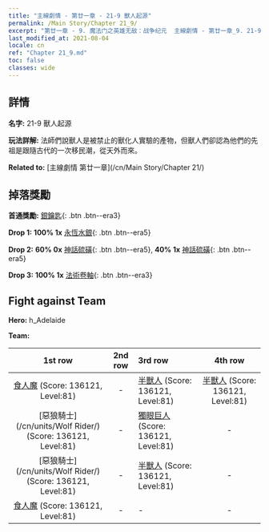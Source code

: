 ```yaml
---
title: "主線劇情 - 第廿一章 - 21-9 獸人起源"
permalink: /Main Story/Chapter 21_9/
excerpt: "第廿一章 - 9. 魔法门之英雄无敌：战争纪元  主線劇情 - 第廿一章_9. 21-9 獸人起源"
last_modified_at: 2021-08-04
locale: cn
ref: "Chapter 21_9.md"
toc: false
classes: wide
---
```


## 詳情

 **名字:** 21-9 獸人起源

 **玩法詳解:** 法師們說獸人是被禁止的獸化人實驗的產物，但獸人們卻認為他們的先祖是跟隨古代的一次移民潮，從天外而來。

 **Related to:** [主線劇情 第廿一章](/cn/Main Story/Chapter 21/)

## 掉落獎勵

 **首通獎勵:** [銀鑰匙](/cn/Items/con_693/){: .btn .btn--era3}

 **Drop 1:** **100% 1x** [永恆水銀](/cn/Items/mat_70/){: .btn .btn--era5}

 **Drop 2:** **60% 0x** [神話硫磺](/cn/Items/mat_64/){: .btn .btn--era5}, **40% 1x** [神話硫磺](/cn/Items/mat_64/){: .btn .btn--era5}

 **Drop 3:** **100% 1x** [法術卷軸](/cn/Items/con_694/){: .btn .btn--era3}


## Fight against Team
 **Hero:** h_Adelaide

 **Team:**


  | 1st row | 2nd row | 3rd row | 4th row |
  |:----:|:----:|:----|:----:|
  | [食人魔](/cn/units/Ogre/) (Score: 136121, Level:81)  | - | [半獸人](/cn/units/Orc/) (Score: 136121, Level:81)  | [半獸人](/cn/units/Orc/) (Score: 136121, Level:81)  |
  | [惡狼騎士](/cn/units/Wolf Rider/) (Score: 136121, Level:81)  | - | [獨眼巨人](/cn/units/Cyclops/) (Score: 136121, Level:81)  | - |
  | [惡狼騎士](/cn/units/Wolf Rider/) (Score: 136121, Level:81)  | - | [半獸人](/cn/units/Orc/) (Score: 136121, Level:81)  | - |
  | [食人魔](/cn/units/Ogre/) (Score: 136121, Level:81)  | - | - | - |



